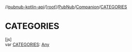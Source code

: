 //[pubnub-kotlin-api](../../../../index.md)/[[root]](../../index.md)/[PubNub](../index.md)/[Companion](index.md)/[CATEGORIES](-c-a-t-e-g-o-r-i-e-s.md)

# CATEGORIES

[js]\
var [CATEGORIES](-c-a-t-e-g-o-r-i-e-s.md): [Any](https://kotlinlang.org/api/core/kotlin-stdlib/kotlin/-any/index.html)
